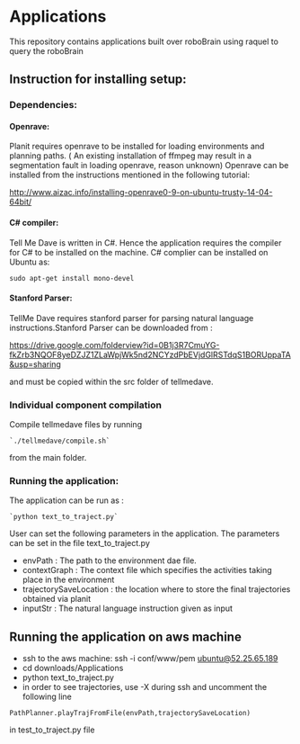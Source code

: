 # Applications
This repository contains applications built over roboBrain using raquel to query the roboBrain

## Instruction for installing setup:
### Dependencies:
#### Openrave:
Planit requires openrave to be installed for loading environments and planning paths. ( An existing installation of ffmpeg may result in a segmentation fault in loading openrave, reason unknown)
Openrave can be installed from the instructions mentioned in the following tutorial:

http://www.aizac.info/installing-openrave0-9-on-ubuntu-trusty-14-04-64bit/

#### C# compiler:
Tell Me Dave is written in C#. Hence the application requires the compiler for C# to be installed on the machine. C# complier can be installed on Ubuntu as: 

`sudo apt-get install mono-devel`

#### Stanford Parser:
TellMe Dave requires stanford parser for parsing natural language instructions.Stanford Parser can be downloaded from : 

https://drive.google.com/folderview?id=0B1j3R7CmuYG-fkZrb3NQOF8yeDZJZ1ZLaWpjWk5nd2NCYzdPbEVjdGlRSTdqS1BORUppaTA&usp=sharing

and must be copied within the src folder of tellmedave.

### Individual component compilation
Compile tellmedave files by running  

	`./tellmedave/compile.sh` 
	
from the main folder. 

### Running the application:
The application can be run as : 

	`python text_to_traject.py` 

User can set the following parameters in the application. The parameters can be set in the file text_to_traject.py 
* envPath : The path to the environment dae file. 
* contextGraph : The context file which specifies the activities taking place in the environment 
* trajectorySaveLocation : the location where to store the final trajectories obtained via planit 
* inputStr : The natural language instruction given as input 

## Running the application on aws machine
* ssh to the aws machine:
	ssh -i conf/www/pem ubuntu@52.25.65.189
* cd downloads/Applications
* python text_to_traject.py
* in order to see trajectories, use -X during ssh and uncomment the following line

`PathPlanner.playTrajFromFile(envPath,trajectorySaveLocation)` 

in test_to_traject.py file
